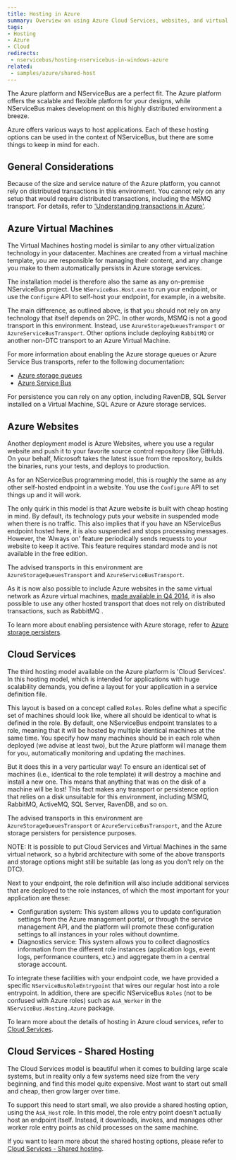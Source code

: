 ```yaml
---
title: Hosting in Azure
summary: Overview on using Azure Cloud Services, websites, and virtual machines to host NServiceBus, with links to detailed articles.
tags:
- Hosting
- Azure
- Cloud
redirects:
 - nservicebus/hosting-nservicebus-in-windows-azure
related:
 - samples/azure/shared-host
---
```


The Azure platform and NServiceBus are a perfect fit. The Azure platform offers the scalable and flexible platform for your designs, while NServiceBus makes development on this highly distributed environment a breeze.

Azure offers various ways to host applications. Each of these hosting options can be used in the context of NServiceBus, but there are some things to keep in mind for each.


## General Considerations

Because of the size and service nature of the Azure platform, you cannot rely on distributed transactions in this environment. You cannot rely on any setup that would require distributed transactions, including the MSMQ transport. For details, refer to ['Understanding transactions in Azure'](transactions.md).


## Azure Virtual Machines

The Virtual Machines hosting model is similar to any other virtualization technology in your datacenter. Machines are created from a virtual machine template, you are responsible for managing their content, and any change you make to them automatically persists in Azure storage services.

The installation model is therefore also the same as any on-premise NServiceBus project. Use `NServiceBus.Host.exe` to run your endpoint, or use the `Configure` API to self-host your endpoint, for example, in a website.

The main difference, as outlined above, is that you should not rely on any technology that itself depends on 2PC. In other words, MSMQ is not a good transport in this environment. Instead, use `AzureStorageQueuesTransport` or `AzureServiceBusTransport`. Other options include deploying `RabbitMQ` or another non-DTC transport to an Azure Virtual Machine.

For more information about enabling the Azure storage queues or Azure Service Bus transports, refer to the following documentation:

* [Azure storage queues](azure-storage-queues-transport.md)
* [Azure Service Bus](azure-servicebus-transport.md)

For persistence you can rely on any option, including RavenDB, SQL Server installed on a Virtual Machine, SQL Azure or Azure storage services.


## Azure Websites

Another deployment model is Azure Websites, where you use a regular website and push it to your favorite source control repository (like GitHub).  On your behalf, Microsoft takes the latest issue from the repository, builds the binaries, runs your tests, and deploys to production.

As for an NServiceBus programming model, this is roughly the same as any other self-hosted endpoint in a website. You use the `Configure` API to set things up and it will work.

The only quirk in this model is that Azure website is built with cheap hosting in mind. By default, its technology puts your website in suspended mode when there is no traffic. This also implies that if you have an NServiceBus endpoint hosted here, it is also suspended and stops processing messages. However, the 'Always on' feature periodically sends requests to your website to keep it active. This feature requires standard mode and is not available in the free edition. 

The advised transports in this environment are `AzureStorageQueuesTransport` and `AzureServiceBusTransport`. 

As it is now also possible to include Azure websites in the same virtual network as Azure virtual machines, [made available in Q4 2014](https://azure.microsoft.com/en-us/blog/azure-websites-virtual-network-integration/), it is also possible to use any other hosted transport that does not rely on distributed transactions, such as RabbitMQ .

To learn more about enabling persistence with Azure storage, refer to [Azure storage persisters](azure-storage-persistence.md).


## Cloud Services 

The third hosting model available on the Azure platform is 'Cloud Services'. In this hosting model, which is intended for applications with huge scalability demands, you define a layout for your application in a service definition file. 

This layout is based on a concept called `Roles`. Roles define what a specific set of machines should look like, where all should be identical to what is defined in the role. By default, one NServiceBus endpoint translates to a role, meaning that it will be hosted by multiple identical machines at the same time. You specify how many machines should be in each role when deployed (we advise at least two), but the Azure platform will manage them for you, automatically monitoring and updating the machines.

But it does this in a very particular way! To ensure an identical set of machines (i.e., identical to the role template) it will destroy a machine and install a new one. This means that anything that was on the disk of a machine will be lost! This fact makes any transport or persistence option that relies on a disk unsuitable for this environment, including MSMQ, RabbitMQ, ActiveMQ, SQL Server, RavenDB, and so on.

The advised transports in this environment are `AzureStorageQueuesTransport` or `AzureServiceBusTransport`, and the Azure storage persisters for persistence purposes.

NOTE: It is possible to put Cloud Services and Virtual Machines in the same virtual network, so a hybrid architecture with some of the above transports and storage options might still be suitable (as long as you don't rely on the DTC).

Next to your endpoint, the role definition will also include additional services that are deployed to the role instances, of which the most important for your application are these:

* Configuration system: This system allows you to update configuration settings from the Azure management portal, or through the service management API, and the platform will promote these configuration settings to all instances in your roles without downtime.
* Diagnostics service: This system allows you to collect diagnostics information from the different role instances (application logs, event logs, performance counters, etc.) and aggregate them in a central storage account.

To integrate these facilities with your endpoint code, we have provided a specific `NServiceBusRoleEntrypoint` that wires our regular host into a role entrypoint. In addition, there are specific NServiceBus `Roles` (not to be confused with Azure roles) such as `AsA_Worker` in the `NServiceBus.Hosting.Azure` package.

To learn more about the details of hosting in Azure cloud services, refer to [Cloud Services](hosting-in-azure-cloud-services.md).


## Cloud Services - Shared Hosting

The Cloud Services model is beautiful when it comes to building large scale systems, but in reality only a few systems need size from the very beginning, and find this model quite expensive. Most want to start out small and cheap, then grow larger over time. 

To support this need to start small, we also provide a shared hosting option, using the `AsA_Host` role. In this model, the role entry point doesn't actually host an endpoint itself. Instead, it downloads, invokes, and manages other worker role entry points as child processes on the same machine.

If you want to learn more about the shared hosting options, please refer to [Cloud Services - Shared hosting](shared-hosting-in-azure-cloud-services.md).
